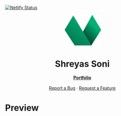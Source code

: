 [![Netlify Status](https://api.netlify.com/api/v1/badges/9ef1b35c-bc8b-4963-8d1c-03da6be351d9/deploy-status)](https://app.netlify.com/sites/shreyassoni/deploys)
<p align="center">
  <a href="https://shreyassoni.netlify.app/" target="_blank">
    <img src="https://raw.githubusercontent.com/sonishreyas/ripple-jira/dev/src/backend/media/ripple-jira-logo.png" alt="Ripple logo" >
  </a>
</p>
<h1 align="center" color="green">Shreyas Soni</h3>
<p align="center">
  <a href="https://shreyassoni.netlify.app/"><strong>Portfolio</strong></a>
  <br />
  <br />
    <a href="https://github.com/sonishreyas/shreyassoni.com/issues/new?assignees=&labels=bug&template=01_BUG_REPORT.md&title=bug%3A+">Report a Bug</a>
    ·
    <a href="https://github.com/sonishreyas/shreyassoni.com/issues/new?assignees=&labels=enhancement&template=02_FEATURE_REQUEST.md&title=feat%3A+">Request a Feature</a>
</div>
</p>

# Preview
